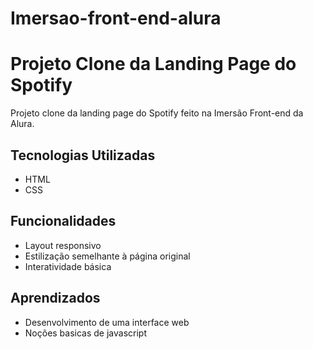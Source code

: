 # Imersao-front-end-alura

# Projeto Clone da Landing Page do Spotify

Projeto clone da landing page do Spotify feito na Imersão Front-end da Alura.

## Tecnologias Utilizadas
- HTML
- CSS

## Funcionalidades
- Layout responsivo
- Estilização semelhante à página original
- Interatividade básica

## Aprendizados
- Desenvolvimento de uma interface web
- Noções basicas de javascript
